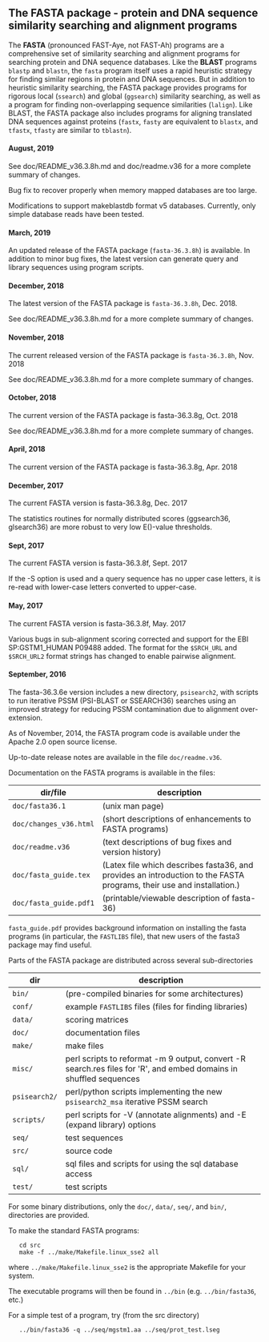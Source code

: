 
## The FASTA package - protein and DNA sequence similarity searching and alignment programs

The **FASTA** (pronounced FAST-Aye, not FAST-Ah) programs are a comprehensive set of similarity searching and alignment programs for searching protein and DNA sequence databases.  Like the **BLAST** programs `blastp` and `blastn`, the `fasta` program itself uses a rapid heuristic strategy for finding similar regions in protein and DNA sequences.  But in addition to heuristic similarity searching, the FASTA package provides
programs for rigorous local (`ssearch`) and global (`ggsearch`) similarity searching, as well as a program for finding non-overlapping sequence similarities (`lalign`).  Like BLAST, the FASTA package also includes programs for aligning translated DNA sequences against proteins (`fastx`, `fasty` are equivalent to `blastx`,  and  `tfastx`, `tfasty` are similar to `tblastn`).

#### August, 2019

See doc/README_v36.3.8h.md and doc/readme.v36 for a more complete summary of changes.

Bug fix to recover properly when memory mapped databases are too large.

Modifications to support makeblastdb format v5 databases. Currently,
only simple database reads have been tested.

#### March, 2019

An updated release of the FASTA package (`fasta-36.3.8h`) is
available.  In addition to minor bug fixes, the latest version can
generate query and library sequences using program scripts.

#### December, 2018

The latest version of the FASTA package is `fasta-36.3.8h`, Dec. 2018.

See doc/README_v36.3.8h.md for a more complete summary of changes.

#### November, 2018

The current released version of the FASTA package is `fasta-36.3.8h`, Nov. 2018

See doc/README_v36.3.8h.md for a more complete summary of changes.

#### October, 2018

The current version of the FASTA package is fasta-36.3.8g, Oct. 2018

See doc/README_v36.3.8h.md for a more complete summary of changes.

#### April, 2018
The current version of the FASTA package is fasta-36.3.8g, Apr. 2018

#### December, 2017
The current FASTA version is fasta-36.3.8g, Dec. 2017

The statistics routines for normally distributed scores (ggsearch36,
glsearch36) are more robust to very low E()-value thresholds.

#### Sept, 2017
The current FASTA version is fasta-36.3.8f, Sept. 2017

If the -S option is used and a query sequence has no upper case
letters, it is re-read with lower-case letters converted to upper-case.

#### May, 2017
The current FASTA version is fasta-36.3.8f, May. 2017

Various bugs in sub-alignment scoring corrected and support for the
EBI SP:GSTM1_HUMAN P09488 added.  The format for the `$SRCH_URL` and
`$SRCH_URL2` format strings has changed to enable pairwise alignment.

#### September, 2016

The fasta-36.3.6e version includes a new directory, `psisearch2`, with
scripts to run iterative PSSM (PSI-BLAST or SSEARCH36) searches using
an improved strategy for reducing PSSM contamination due to alignment
over-extension.

As of November, 2014, the FASTA program code is available under the
Apache 2.0 open source license.

Up-to-date release notes are available in the file `doc/readme.v36`.

Documentation on the FASTA programs is available in the files:

dir/file | description
----------|------------
`doc/fasta36.1` | (unix man page)
`doc/changes_v36.html` | (short descriptions of enhancements to FASTA programs)
`doc/readme.v36` | (text descriptions of bug fixes and version history)
`doc/fasta_guide.tex` | (Latex file which describes fasta36, and provides an introduction to the FASTA programs, their use and installation.)
`doc/fasta_guide.pdf1` | (printable/viewable description of fasta-36)

`fasta_guide.pdf` provides background information on installing the
fasta programs (in particular, the `FASTLIBS` file), that new users of
the fasta3 package may find useful.

Parts of the FASTA package are distributed across several sub-directories

dir | description
----|------------
`bin/` | (pre-compiled binaries for some architectures)
`conf/` | example `FASTLIBS` files (files for finding libraries)
`data/` | scoring matrices
`doc/` | documentation files
`make/` | make files
`misc/` | perl scripts to reformat -m 9 output, convert -R search.res files for 'R', and embed domains in shuffled sequences
`psisearch2/` | perl/python scripts implementing the new `psisearch2_msa` iterative PSSM search
`scripts/` |  perl scripts for -V (annotate alignments) and -E (expand library) options
`seq/` | test sequences
`src/` | source code
`sql/` | sql files and scripts for using the sql database access
`test/` | test scripts

For some binary distributions, only the `doc/`, `data/`, `seq/`, and `bin/`,
directories are provided.

To make the standard FASTA programs:
```
   cd src
   make -f ../make/Makefile.linux_sse2 all
```
where `../make/Makefile.linux_sse2` is the appropriate Makefile for your system. 

The executable programs will then be found in `../bin`
(e.g. `../bin/fasta36`, etc.)

For a simple test of a program, try (from the src directory)
```
   ../bin/fasta36 -q ../seq/mgstm1.aa ../seq/prot_test.lseg
```

